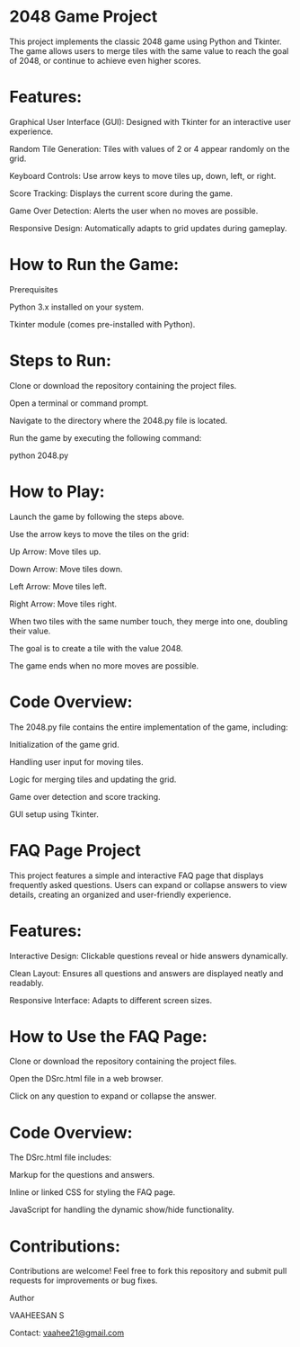 # 2048 Game Project
This project implements the classic 2048 game using Python and Tkinter. The game allows users to merge tiles with the same value to reach the goal of 2048, or continue to achieve even higher scores.

# Features:
Graphical User Interface (GUI): Designed with Tkinter for an interactive user experience.

Random Tile Generation: Tiles with values of 2 or 4 appear randomly on the grid.

Keyboard Controls: Use arrow keys to move tiles up, down, left, or right.

Score Tracking: Displays the current score during the game.

Game Over Detection: Alerts the user when no moves are possible.

Responsive Design: Automatically adapts to grid updates during gameplay.

# How to Run the Game:

Prerequisites

Python 3.x installed on your system.

Tkinter module (comes pre-installed with Python).

# Steps to Run:

Clone or download the repository containing the project files.

Open a terminal or command prompt.

Navigate to the directory where the 2048.py file is located.

Run the game by executing the following command:

python 2048.py

# How to Play:

Launch the game by following the steps above.

Use the arrow keys to move the tiles on the grid:

Up Arrow: Move tiles up.

Down Arrow: Move tiles down.

Left Arrow: Move tiles left.

Right Arrow: Move tiles right.

When two tiles with the same number touch, they merge into one, doubling their value.

The goal is to create a tile with the value 2048.

The game ends when no more moves are possible.

# Code Overview:

The 2048.py file contains the entire implementation of the game, including:

Initialization of the game grid.

Handling user input for moving tiles.

Logic for merging tiles and updating the grid.

Game over detection and score tracking.

GUI setup using Tkinter.

# FAQ Page Project

This project features a simple and interactive FAQ page that displays frequently asked questions. Users can expand or collapse answers to view details, creating an 
organized and user-friendly experience.

# Features:

Interactive Design: Clickable questions reveal or hide answers dynamically.

Clean Layout: Ensures all questions and answers are displayed neatly and readably.

Responsive Interface: Adapts to different screen sizes.

# How to Use the FAQ Page:

Clone or download the repository containing the project files.

Open the DSrc.html file in a web browser.

Click on any question to expand or collapse the answer.

# Code Overview:

The DSrc.html file includes:

Markup for the questions and answers.

Inline or linked CSS for styling the FAQ page.

JavaScript for handling the dynamic show/hide functionality.

# Contributions:
Contributions are welcome! Feel free to fork this repository and submit pull requests for improvements or bug fixes.

Author

VAAHEESAN S

Contact: vaahee21@gmail.com
